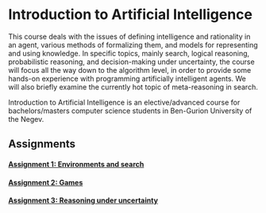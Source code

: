 # Introduction to Artificial Intelligence

This course deals with the issues of defining intelligence and rationality in an agent, various methods of formalizing them, and models for representing and using knowledge. In specific topics, mainly search, logical reasoning, probabilistic reasoning, and decision-making under uncertainty, the course will focus all the way down to the algorithm level, in order to provide some hands-on experience with programming artificially intelligent agents. We will also briefly examine the currently hot topic of meta-reasoning in search.

Introduction to Artificial Intelligence is an elective/advanced course for bachelors/masters computer science students in Ben-Gurion University of the Negev.


## Assignments
#### [Assignment 1: Environments and search](https://www.cs.bgu.ac.il/~shimony/AI2021/AIass1.html)
#### [Assignment 2: Games](https://www.cs.bgu.ac.il/~shimony/AI2021/AIass2.html)
#### [Assignment 3: Reasoning under uncertainty](https://www.cs.bgu.ac.il/~iai211/wiki.files/AIass4[1].html)
